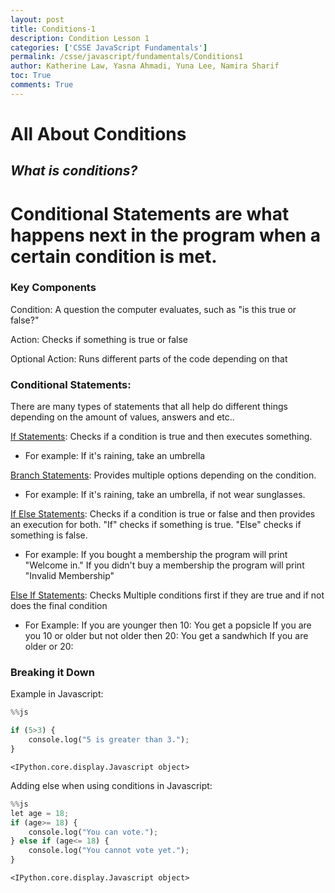 ```yaml
---
layout: post
title: Conditions-1
description: Condition Lesson 1
categories: ['CSSE JavaScript Fundamentals']
permalink: /csse/javascript/fundamentals/Conditions1
author: Katherine Law, Yasna Ahmadi, Yuna Lee, Namira Sharif
toc: True
comments: True
---
```


# All About Conditions

## ***What is conditions?*** 
Conditional Statements are what happens next in the program when a certain condition is met. 
=======
### **Key Components**
Condition: A question the computer evaluates, such as "is this true or false?"

Action: Checks if something is true or false

Optional Action: Runs different parts of the code depending on that

### **Conditional Statements**: 
There are many types of statements that all help do different things depending on the amount of values, answers and etc..

<u>If Statements</u>: Checks if a condition is true and then executes something. 
- For example: If it's raining, take an umbrella

<u>Branch Statements</u>: Provides multiple options depending on the condition.
- For example: If it's raining, take an umbrella, if not wear sunglasses.

<u>If Else Statements</u>: Checks if a condition is true or false and then provides an execution for both. "If" checks if something is true. "Else" checks if something is false.
- For example: If you bought a membership the program will print "Welcome in."
If you didn't buy a membership the program will print "Invalid Membership"

<u>Else If Statements</u>: Checks Multiple conditions first if they are true and if not does the final condition
- For Example: If you are younger then 10: You get a popsicle
If you are you 10 or older but not older then 20: You get a sandwhich
If you are older or 20: 






### **Breaking it Down** 
Example in Javascript:


```python
%%js

if (5>3) {
    console.log("5 is greater than 3.");
} 

```


    <IPython.core.display.Javascript object>


Adding else when using conditions in Javascript:


```python
%%js
let age = 18;
if (age>= 18) {
    console.log("You can vote.");
} else if (age<= 18) {
    console.log("You cannot vote yet.");
}
```


    <IPython.core.display.Javascript object>

